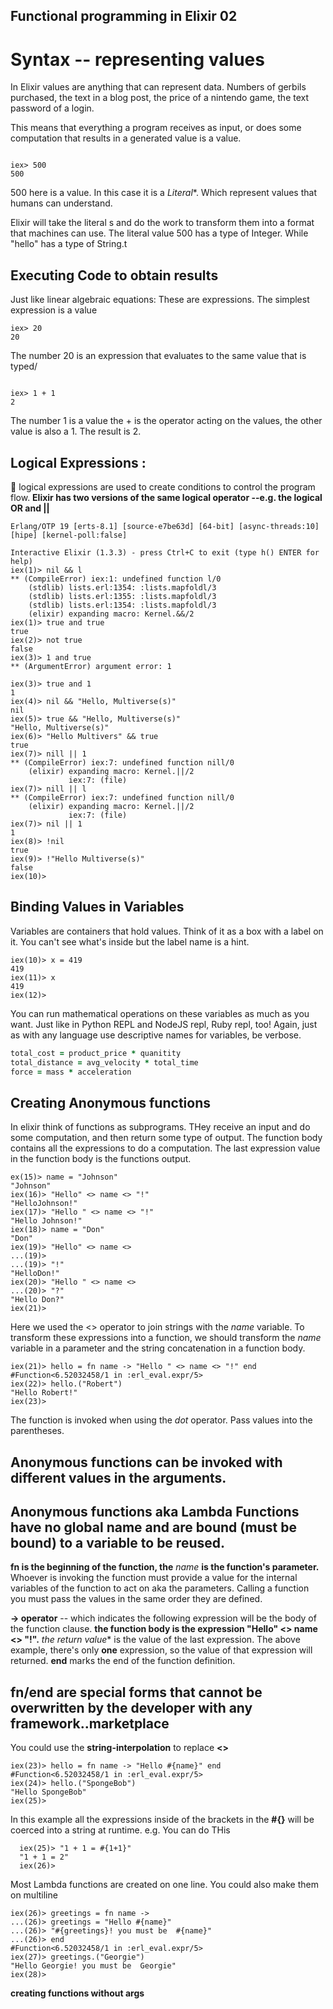 ## Functional programming in Elixir 02


# Syntax -- representing values

In Elixir values are anything that can represent data. Numbers of gerbils purchased,
the text in a blog post, the price of a nintendo game, the text password of a login.

This means that everything a program receives as input, or does some computation that results
in a generated value is a value.

```

iex> 500
500

```


500 here is a value. In this case it is a *Literal**. Which represent values that humans can understand.

Elixir will take the literal s and do the work to transform them into a format that machines can use.
The literal value 500 has a type of Integer. While "hello" has a type of String.t

## Executing Code to obtain results

Just like linear algebraic equations: These are expressions. The simplest expression is a value

```
iex> 20
20

```

The number 20 is an expression that evaluates to the same value that is typed/

```

iex> 1 + 1
2

```
The number 1 is a value the + is the operator acting on the values, the other value is also a 1. The result
is 2.

## Logical Expressions :
:space_invader:
logical expressions are used to create conditions to control the program flow. **Elixir has two versions of the same logical operator --e.g. the logical OR and ||**

```
Erlang/OTP 19 [erts-8.1] [source-e7be63d] [64-bit] [async-threads:10] [hipe] [kernel-poll:false]

Interactive Elixir (1.3.3) - press Ctrl+C to exit (type h() ENTER for help)
iex(1)> nil && l
** (CompileError) iex:1: undefined function l/0
    (stdlib) lists.erl:1354: :lists.mapfoldl/3
    (stdlib) lists.erl:1355: :lists.mapfoldl/3
    (stdlib) lists.erl:1354: :lists.mapfoldl/3
    (elixir) expanding macro: Kernel.&&/2
iex(1)> true and true
true
iex(2)> not true
false
iex(3)> 1 and true
** (ArgumentError) argument error: 1

iex(3)> true and 1
1
iex(4)> nil && "Hello, Multiverse(s)"
nil
iex(5)> true && "Hello, Multiverse(s)"
"Hello, Multiverse(s)"
iex(6)> "Hello Multivers" && true     
true
iex(7)> nill || 1
** (CompileError) iex:7: undefined function nill/0
    (elixir) expanding macro: Kernel.||/2
             iex:7: (file)
iex(7)> nill || l
** (CompileError) iex:7: undefined function nill/0
    (elixir) expanding macro: Kernel.||/2
             iex:7: (file)
iex(7)> nil || 1
1
iex(8)> !nil
true
iex(9)> !"Hello Multiverse(s)"
false
iex(10)>   
```

## Binding Values in Variables

Variables are containers that hold values. Think of it as a box with a label on it. You can't see what's inside but the label name is a hint.

```
iex(10)> x = 419        
419
iex(11)> x
419
iex(12)>

```
You can run mathematical operations on these variables as much as you want. Just like in Python REPL and NodeJS repl, Ruby repl, too!
Again, just as with any language use descriptive names for variables, be verbose.

```Ruby   
total_cost = product_price * quanitity
total_distance = avg_velocity * total_time
force = mass * acceleration

```

## Creating Anonymous functions

In elixir think of functions as subprograms. THey receive an input and do some computation, and then return some type of output.
The function body contains all the expressions to do a computation. The last expression value in the function body is the functions output.

```
ex(15)> name = "Johnson"
"Johnson"
iex(16)> "Hello" <> name <> "!"
"HelloJohnson!"
iex(17)> "Hello " <> name <> "!"
"Hello Johnson!"
iex(18)> name = "Don"
"Don"
iex(19)> "Hello" <> name <>
...(19)>  
...(19)> "!"
"HelloDon!"
iex(20)> "Hello " <> name <>
...(20)> "?"
"Hello Don?"
iex(21)>

```

Here we used the <> operator to join strings with the *name* variable. To transform these expressions into a function, we should transform the *name* variable in a parameter and the string concatenation in a function body.

```
iex(21)> hello = fn name -> "Hello " <> name <> "!" end
#Function<6.52032458/1 in :erl_eval.expr/5>
iex(22)> hello.("Robert")
"Hello Robert!"
iex(23)>

```
The function is invoked when using the *dot* operator. Pass values into the parentheses.

## Anonymous functions can be invoked with different values in the arguments.

## Anonymous functions aka Lambda Functions have no global name and are bound (must be bound) to a variable to be reused.

**fn is the beginning of the function, the** *name* **is the function's parameter.** Whoever is invoking the function must provide a value for the internal variables of the function to act on aka the parameters. Calling a function you must pass the values in the same order they are defined.

**-> operator** -- which indicates the following expression will be the body of the function clause. **the function body is the expression "Hello"
<> name <> "!".** *the return value** is the value of the last expression. The above example, there's only **one** expression, so the value of that expression will returned. **end** marks the end of the function definition.

## fn/end are special forms that cannot be overwritten by the developer with any framework..marketplace

You could use the **string-interpolation** to replace **<>**

```
iex(23)> hello = fn name -> "Hello #{name}" end
#Function<6.52032458/1 in :erl_eval.expr/5>
iex(24)> hello.("SpongeBob")
"Hello SpongeBob"
iex(25)>

```
In this example all the expressions inside of the brackets in the **#{}** will be coerced into a string at runtime. e.g. You can do THis

```
  iex(25)> "1 + 1 = #{1+1}"
  "1 + 1 = 2"
  iex(26)>

```
Most Lambda functions are created on one line. You could also make them on multiline

```
iex(26)> greetings = fn name ->
...(26)> greetings = "Hello #{name}"
...(26)> "#{greetings}! you must be  #{name}"
...(26)> end
#Function<6.52032458/1 in :erl_eval.expr/5>
iex(27)> greetings.("Georgie")
"Hello Georgie! you must be  Georgie"
iex(28)>

```

**creating functions without args**

```
